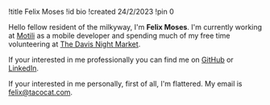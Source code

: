 !title Felix Moses
!id bio
!created 24/2/2023
!pin 0

Hello fellow resident of the milkyway, I'm <b>Felix Moses</b>. I'm currently working at <a href="https://www.linkedin.com/company/motili">Motili</a> as a mobile developer and spending much of my free time volunteering at <a href="https://davisnightmarket.github.io/">The Davis Night Market</a>.

If your interested in me professionally you can find me on <a href="https://github.com/FelixMo42">GitHub</a> or <a href="https://www.linkedin.com/in/felix-moses-721935166/">LinkedIn</a>.

If your interested in me personally, first of all, I'm flattered. My email is felix@tacocat.com.